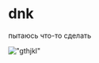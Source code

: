 # dnk


пытаюсь что-то сделать 




!["gthjkl"](https://cdnn21.img.ria.ru/images/07e5/06/18/1738448523_0:89:864:575_1920x0_80_0_0_7541a4a6d36edb667d2de032b8aefc66.jpg)